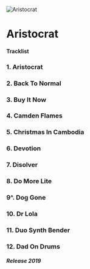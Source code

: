 ![Aristocrat](https://is3-ssl.mzstatic.com/image/thumb/Music114/v4/69/dc/51/69dc5150-a474-d4fe-51cb-70995d6607ec/source/200x200bb.jpg)

# Aristocrat

#### Tracklist

### 1. Aristocrat
### 2. Back To Normal
### 3. Buy It Now
### 4. Camden Flames
### 5. Christmas In Cambodia
### 6. Devotion
### 7. Disolver
### 8. Do More Lite
### 9^. Dog Gone
### 10. Dr Lola
### 11. Duo Synth Bender
### 12. Dad On Drums

##### Release 2019
